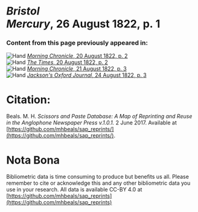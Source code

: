 # *Bristol Mercury*, 26 August 1822, p. 1  
  
### Content from this page previously appeared in:  
![Hand](http://scissorsandpaste.net/wp-content/uploads/2017/06/smallhandpointer.png) [*Morning Chronicle*, 20 August 1822, p. 2](https://mhbeals.github.io/sap_html/Morning-Chronicle/Morning-Chronicle-20-August-1822-p-2)  
![Hand](http://scissorsandpaste.net/wp-content/uploads/2017/06/smallhandpointer.png) [*The Times*, 20 August 1822, p. 2](https://mhbeals.github.io/sap_html/The-Times/The-Times-20-August-1822-p-2)  
![Hand](http://scissorsandpaste.net/wp-content/uploads/2017/06/smallhandpointer.png) [*Morning Chronicle*, 21 August 1822, p. 3](https://mhbeals.github.io/sap_html/Morning-Chronicle/Morning-Chronicle-21-August-1822-p-3)  
![Hand](http://scissorsandpaste.net/wp-content/uploads/2017/06/smallhandpointer.png) [*Jackson's Oxford Journal*, 24 August 1822, p. 3](https://mhbeals.github.io/sap_html/Jackson's-Oxford-Journal/Jackson's-Oxford-Journal-24-August-1822-p-3)  


# Citation: 

Beals. M. H. *Scissors and Paste Database: A Map of Reprinting and Reuse in the Anglophone Newspaper Press v.1.0.1.* 2 June 2017. Available at [https://github.com/mhbeals/sap_reprints/](https://github.com/mhbeals/sap_reprints/). 

# Nota Bona

Bibliometric data is time consuming to produce but benefits us all. Please remember to cite or acknowledge this and any other bibliometric data you use in your research. All data is available CC-BY 4.0 at [https://github.com/mhbeals/sap_reprints](https://github.com/mhbeals/sap_reprints)